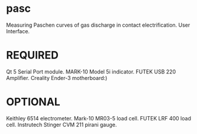# pasc
Measuring Paschen curves of gas discharge in contact electrification. 
User Interface.
# REQUIRED
Qt 5 Serial Port module.
MARK-10 Model 5i indicator.
FUTEK USB 220 Amplifier.
Creality Ender-3 motherboard:)
# OPTIONAL
Keithley 6514 electrometer.
Mark-10 MR03-5 load cell.
FUTEK LRF 400 load cell.
Instrutech Stinger CVM 211 pirani gauge.
